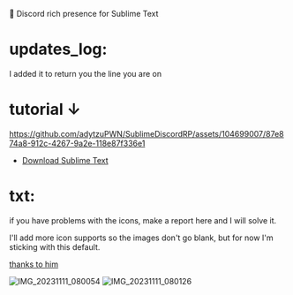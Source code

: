 📄 Discord rich presence for Sublime Text

# updates_log:
I added it to return you the line you are on

# tutorial ↓


https://github.com/adytzuPWN/SublimeDiscordRP/assets/104699007/87e874a8-912c-4267-9a2e-118e87f336e1

- [Download Sublime Text](https://www.sublimetext.com/download)

# txt:
if you have problems with the icons, make a report here and I will solve it.

I'll add more icon supports so the images don't go blank, but for now I'm sticking with this default.


[thanks to him](https://github.com/Snazzah/SublimeDiscordRP)

![IMG_20231111_080054](https://github.com/adytzuPWN/SublimeDiscordRP/assets/104699007/76d46a67-461b-44dd-92b0-e90dba4e3889)
![IMG_20231111_080126](https://github.com/adytzuPWN/SublimeDiscordRP/assets/104699007/7ec3824c-c82c-4ac4-ba97-0a6ef0a56216)
